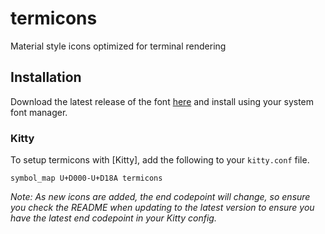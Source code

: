 # termicons

Material style icons optimized for terminal rendering

## Installation

Download the latest release of the font
[here](https://mskelton.github.io/termicons/termicons.ttf) and install using
your system font manager.

### Kitty

To setup termicons with [Kitty], add the following to your `kitty.conf` file.

```kitty
symbol_map U+D000-U+D18A termicons
```

_Note: As new icons are added, the end codepoint will change, so ensure you
check the README when updating to the latest version to ensure you have the
latest end codepoint in your Kitty config._

